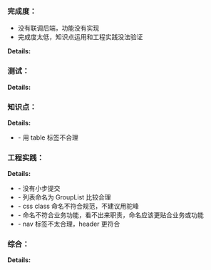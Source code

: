 ### 完成度：

- 没有联调后端，功能没有实现
- 完成度太低，知识点运用和工程实践没法验证

**Details:**

### 测试：

**Details:**

### 知识点：

**Details:**

- \- 用 table 标签不合理

### 工程实践：

**Details:**

- \- 没有小步提交
- \- 列表命名为 GroupList 比较合理
- \- css class 命名不符合规范，不建议用驼峰
- \- 命名不符合业务功能，看不出来职责，命名应该更贴合业务或功能
- \- nav 标签不太合理，header 更符合

### 综合：

**Details:**
